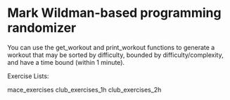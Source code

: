 # Mark Wildman-based programming randomizer


You can use the get_workout and print_workout functions to generate a workout that
may be sorted by difficulty, bounded by difficulty/complexity, and have a time bound (within 1 minute).

Exercise Lists:

mace_exercises
club_exercises_1h
club_exercises_2h
